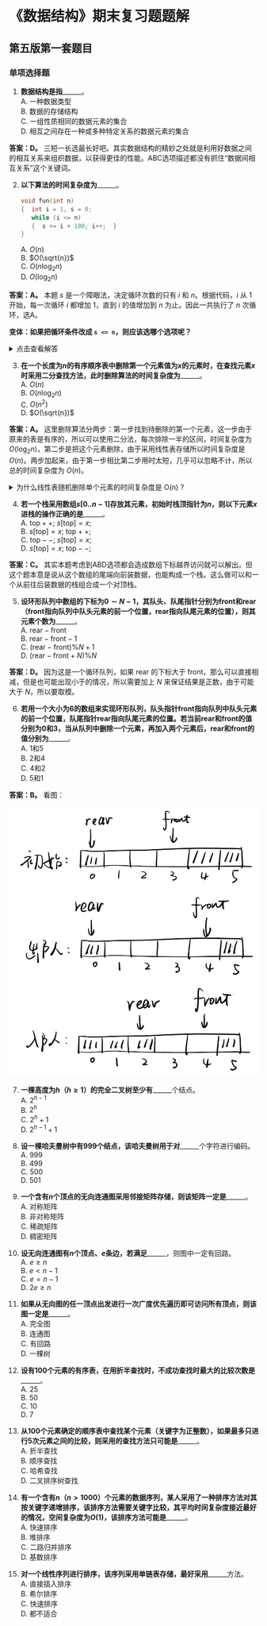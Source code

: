 # 《数据结构》期末复习题题解

## 第五版第一套题目
### 单项选择题

1. **数据结构是指**______。  
   A. 一种数据类型  
   B. 数据的存储结构  
   C. 一组性质相同的数据元素的集合  
   D. 相互之间存在一种或多种特定关系的数据元素的集合  

**答案：D。** 三短一长选最长好吧。其实数据结构的精妙之处就是利用好数据之间的相互关系来组织数据，以获得更佳的性能。ABC选项描述都没有抓住“数据间相互关系”这个关键词。

2. **以下算法的时间复杂度为**______。  
   ```c
   void fun(int n)
   {  int i = 1, s = 0;
      while (i <= n)
      {  s += i + 100; i++;  }
   }
   ```  
   A. $O(n)$  
   B. $O(\sqrt{n})$  
   C. $O(n\log_2 n)$  
   D. $O(\log_2 n)$  

**答案：A。** 本题 $s$ 是一个障眼法，决定循环次数的只有 $i$ 和 $n$。根据代码，$i$ 从 $1$ 开始，每一次循环 $i$ 都增加 $1$，直到 $i$ 的值增加到 $n$ 为止。因此一共执行了 $n$ 次循环，选A。

**变体：如果把循环条件改成 `s <= n`，则应该选哪个选项呢？**

<details>
<summary>点击查看解答</summary>
<p></p>

考虑循环执行了 x 次，则
$$
s=\sum_{i=1}^{x}100+i = 100x+\dfrac{x(x-1)}{2}
$$
也就是 s 增长率在 x^2 量级，由于循环条件为 s<=n，就可以得出 x=O(√n)。
<p></p>
当然也可以利用上式把 x 关于 n 的精确表达式解出来再做分析，原理是一样的。
<p></p>
原书给的答案是B，其实想考的是这个，但是出题人有点草台班子，弄巧成拙了。

<p></p>
</details>

3. **在一个长度为$n$的有序顺序表中删除第一个元素值为$x$的元素时，在查找元素$x$时采用二分查找方法，此时删除算法的时间复杂度为**______。  
   A. $O(n)$  
   B. $O(n\log_2 n)$  
   C. $O(n^2)$  
   D. $O(\sqrt{n})$  

**答案：A。** 这里删除算法分两步：第一步找到待删除的第一个元素，这一步由于原来的表是有序的，所以可以使用二分法，每次排除一半的区间，时间复杂度为 $O(\log_2n)$，第二步是把这个元素删除，由于采用线性表存储所以时间复杂度是 $O(n)$。两步加起来，由于第一步相比第二步用时太短，几乎可以忽略不计，所以总的时间复杂度为 $O(n)$。

<details>
<summary>为什么线性表随机删除单个元素的时间复杂度是 O(n) ?</summary>
<p></p>

随机删除元素，则任一下标 i (为方便书写，从 1 开始)的元素被选中的概率都是 1/n，删除操作需要把后面的 (n-i) 个元素都往前移动一位，因此移动次数的期望值为：

$$
E=\sum_1^{n}\dfrac {n-i}{n}= \dfrac{n-1}2
$$

是 O(n) 级别的操作。
<p></p>
延伸讨论：链表呢？有没有其他数据结构能够做到查找-删除操作比 O(n) 更快？
<p></p>
1. 对链表而言，虽然删除操作可以简单通过改变前后指针指向实现 O(1) 的复杂度，但是查找对应元素却需要 O(n) 的时间。
<p></p>
2. 当然有。比如各种平衡树。参考：https://oi-wiki.org/ds/bst/本质上平衡树就是为了减少这一操作的复杂度而利用了树形结构并且引入各种结构调整操作来限制树的深度，以防止出现最坏效率。当然，除了树形结构可以利用分治优化，链式结构也可以，比如跳表:https://oi-wiki.org/ds/skiplist/。

<p></p>
</details>

4. **若一个栈采用数组$s[0..n-1]$存放其元素，初始时栈顶指针为$n$，则以下元素$x$进栈的操作正确的是**______。  
   A. $\text{top}++;\ s[\text{top}] = x;$  
   B. $s[\text{top}] = x;\ \text{top}++;$  
   C. $\text{top}--;\ s[\text{top}] = x;$  
   D. $s[\text{top}] = x;\ \text{top}--;$  

**答案：C。** 其实本题考虑到ABD选项都会造成数组下标越界访问就可以解出。但这个题本意是说从这个数组的尾端向前装数据，也能构成一个栈。这么做可以和一个从前往后装数据的栈组合成一个对顶栈。

5. **设环形队列中数组的下标为$0\sim N-1$，其队头、队尾指针分别为$\text{front}$和$\text{rear}$（$\text{front}$指向队列中队头元素的前一个位置，$\text{rear}$指向队尾元素的位置），则其元素个数为**______。  
   A. $\text{rear} - \text{front}$  
   B. $\text{rear} - \text{front} - 1$  
   C. $(\text{rear} - \text{front})\%N + 1$  
   D. $(\text{rear} - \text{front} + N)\%N$  

**答案：D。** 因为这是一个循环队列，如果 $\text{rear}$ 的下标大于 $\text{front}$，那么可以直接相减，但是也可能出现小于的情况，所以需要加上 $N$ 来保证结果是正数，由于可能大于 $N$，所以要取模。

6. **若用一个大小为6的数组来实现环形队列，队头指针$\text{front}$指向队列中队头元素的前一个位置，队尾指针$\text{rear}$指向队尾元素的位置。若当前$\text{rear}$和$\text{front}$的值分别为0和3，当从队列中删除一个元素，再加入两个元素后，$\text{rear}$和$\text{front}$的值分别为**______。  
   A. 1和5  
   B. 2和4  
   C. 4和2  
   D. 5和1

**答案：B。** 看图：

![](assets/ds-t6.png)


7. **一棵高度为$h$（$h\geq1$）的完全二叉树至少有**______个结点。  
   A. $2^{h-1}$  
   B. $2^h$  
   C. $2^h + 1$  
   D. $2^{h-1} + 1$  

8. **设一棵哈夫曼树中有999个结点，该哈夫曼树用于对**______个字符进行编码。  
   A. 999  
   B. 499  
   C. 500  
   D. 501  

9. **一个含有$n$个顶点的无向连通图采用邻接矩阵存储，则该矩阵一定是**______。  
   A. 对称矩阵  
   B. 非对称矩阵  
   C. 稀疏矩阵  
   D. 稠密矩阵  

10. **设无向连通图有$n$个顶点、$e$条边，若满足**______，则图中一定有回路。  
    A. $e\geq n$  
    B. $e < n-1$  
    C. $e = n-1$  
    D. $2e\geq n$  

11. **如果从无向图的任一顶点出发进行一次广度优先遍历即可访问所有顶点，则该图一定是**______。  
    A. 完全图  
    B. 连通图  
    C. 有回路  
    D. 一棵树  

12. **设有100个元素的有序表，在用折半查找时，不成功查找时最大的比较次数是**______。  
    A. 25  
    B. 50  
    C. 10  
    D. 7  

13. **从100个元素确定的顺序表中查找某个元素（关键字为正整数），如果最多只进行5次元素之间的比较，则采用的查找方法只可能是**______。  
    A. 折半查找  
    B. 顺序查找  
    C. 哈希查找  
    D. 二叉排序树查找  

14. **有一个含有$n$（$n>1000$）个元素的数据序列，某人采用了一种排序方法对其按关键字递增排序，该排序方法需要关键字比较，其平均时间复杂度接近最好的情况，空间复杂度为$O(1)$，该排序方法可能是**______。  
    A. 快速排序  
    B. 堆排序  
    C. 二路归并排序  
    D. 基数排序  

15. **对一个线性序列进行排序，该序列采用单链表存储，最好采用**______方法。  
    A. 直接插入排序  
    B. 希尔排序  
    C. 快速排序  
    D. 都不适合
